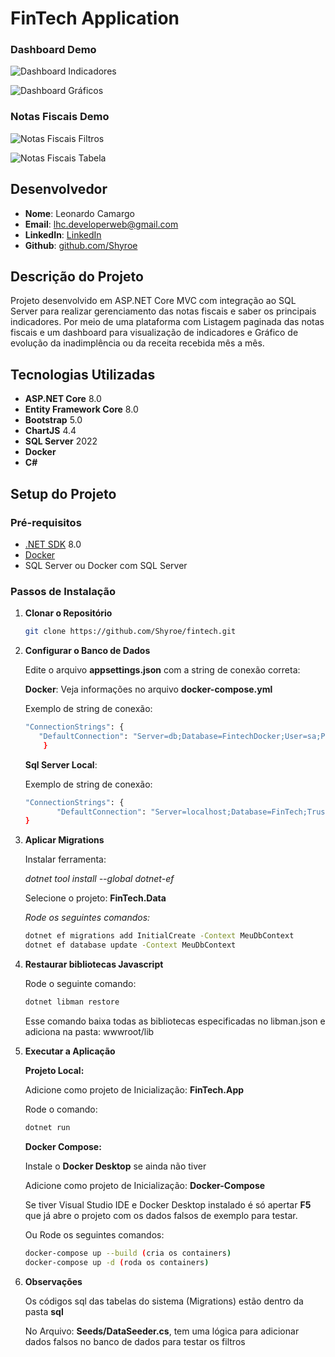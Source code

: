 # FinTech Application

### Dashboard Demo
![Dashboard Indicadores](https://github.com/user-attachments/assets/f9a69da5-1dbf-46c2-9fc1-8e163fa2ede3)

![Dashboard Gráficos](https://github.com/user-attachments/assets/96579e85-3208-4ac5-829c-5752860496d1)

### Notas Fiscais Demo
![Notas Fiscais Filtros](https://github.com/user-attachments/assets/023d68c9-c88f-40c4-9d4e-c93abf82b1ef)

![Notas Fiscais Tabela](https://github.com/user-attachments/assets/01eaf10c-5614-4560-a656-3950982fe02a)

## Desenvolvedor
- **Nome**: Leonardo Camargo
- **Email**: lhc.developerweb@gmail.com
- **LinkedIn**: [LinkedIn](https://www.linkedin.com/in/leonardo-camargo/)
- **Github**: [github.com/Shyroe](https://github.com/Shyroe)

## Descrição do Projeto
Projeto desenvolvido em ASP.NET Core MVC com integração ao SQL Server para realizar gerenciamento das notas fiscais e saber os principais indicadores.
Por meio de uma plataforma com Listagem paginada das notas fiscais e um dashboard para visualização de indicadores e Gráfico de evolução da inadimplência ou da receita recebida mês a mês.

## Tecnologias Utilizadas
- **ASP.NET Core** 8.0
- **Entity Framework Core** 8.0
- **Bootstrap** 5.0
- **ChartJS** 4.4
- **SQL Server** 2022
- **Docker**
- **C#**

## Setup do Projeto

### Pré-requisitos
- [.NET SDK](https://dotnet.microsoft.com/download/dotnet) 8.0
- [Docker](https://www.docker.com/)
- SQL Server ou Docker com SQL Server

### Passos de Instalação

1. **Clonar o Repositório**
   ```bash
   git clone https://github.com/Shyroe/fintech.git

2. **Configurar o Banco de Dados**
	
 	Edite o arquivo **appsettings.json** com a string de conexão correta:
	
 	**Docker**: Veja informações no arquivo **docker-compose.yml**
	
 	Exemplo de string de conexão:

	```bash
	"ConnectionStrings": {
   	   "DefaultConnection": "Server=db;Database=FintechDocker;User=sa;Password=#Docker12300#;TrustServerCertificate=True"
    	}
   	```
			
	**Sql Server Local**:
   
    Exemplo de string de conexão:
   
   	```bash
	"ConnectionStrings": {
		   "DefaultConnection": "Server=localhost;Database=FinTech;Trusted_Connection=True;MultipleActiveResultSets=true;TrustServerCertificate=True"
   	}
 	```

4. **Aplicar Migrations**
	
   	Instalar ferramenta:
   
	_dotnet tool install --global dotnet-ef_
	

	Selecione o projeto: **FinTech.Data**
	
	_Rode os seguintes comandos:_

	```bash
	dotnet ef migrations add InitialCreate -Context MeuDbContext
	dotnet ef database update -Context MeuDbContext
 	```

6. **Restaurar bibliotecas Javascript**

	Rode o seguinte comando:

	 ```bash
	 dotnet libman restore
	 ```
		
	Esse comando baixa todas as bibliotecas especificadas no libman.json e adiciona na pasta: wwwroot/lib    

7. **Executar a Aplicação**
	
	
	
 	**Projeto Local:**
   
	Adicione como projeto de Inicialização: **FinTech.App**

   	Rode o comando:
	
	```bash
   	dotnet run
	```		
	
 	**Docker Compose:**
    	 
	Instale o **Docker Desktop** se ainda não tiver
 	
    Adicione como projeto de Inicialização: **Docker-Compose**
	
	Se tiver Visual Studio IDE e Docker Desktop instalado é só apertar **F5** que já abre o projeto com os dados falsos de exemplo para testar.
	
		
    Ou Rode os seguintes comandos:
   
 	```bash
	docker-compose up --build (cria os containers)
	docker-compose up -d (roda os containers)
  	```

8. **Observações**

   Os códigos sql das tabelas do sistema (Migrations) estão dentro da pasta **sql**

   No Arquivo: **Seeds/DataSeeder.cs**, tem uma lógica para adicionar dados falsos no banco de dados para testar os filtros
